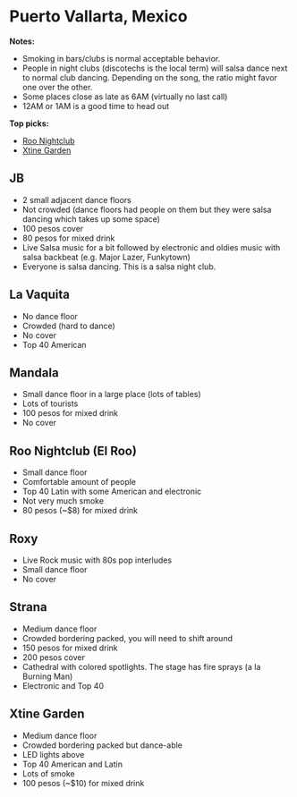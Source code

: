 # Puerto Vallarta, Mexico
**Notes:**

- Smoking in bars/clubs is normal acceptable behavior.
- People in night clubs (discotechs is the local term) will salsa dance next to normal club dancing. Depending on the song, the ratio might favor one over the other.
- Some places close as late as 6AM (virtually no last call)
- 12AM or 1AM is a good time to head out

**Top picks:**

- [Roo Nightclub](#roo-nightclub-el-roo)
- [Xtine Garden](#xtine-garden)

## JB
- 2 small adjacent dance floors
- Not crowded (dance floors had people on them but they were salsa dancing which takes up some space)
- 100 pesos cover
- 80 pesos for mixed drink
- Live Salsa music for a bit followed by electronic and oldies music with salsa backbeat (e.g. Major Lazer, Funkytown)
- Everyone is salsa dancing. This is a salsa night club.

## La Vaquita
- No dance floor
- Crowded (hard to dance)
- No cover
- Top 40 American

## Mandala
- Small dance floor in a large place (lots of tables)
- Lots of tourists
- 100 pesos for mixed drink
- No cover

## Roo Nightclub (El Roo)
- Small dance floor
- Comfortable amount of people
- Top 40 Latin with some American and electronic
- Not very much smoke
- 80 pesos (~$8) for mixed drink
## Roxy
- Live Rock music with 80s pop interludes
- Small dance floor
- No cover

## Strana
- Medium dance floor
- Crowded bordering packed, you will need to shift around
- 150 pesos for mixed drink
- 200 pesos cover
- Cathedral with colored spotlights. The stage has fire sprays (a la Burning Man)
- Electronic and Top 40

## Xtine Garden
- Medium dance floor
- Crowded bordering packed but dance-able
- LED lights above
- Top 40 American and Latin
- Lots of smoke
- 100 pesos (~$10) for mixed drink
